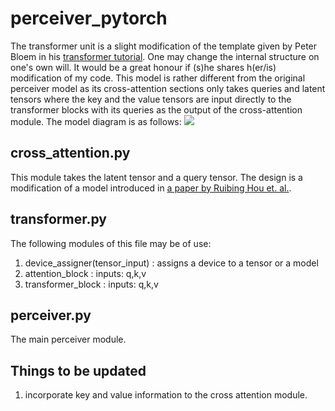 # perceiver_pytorch

The transformer unit is a slight modification of the template given by Peter Bloem in his [transformer tutorial](http://peterbloem.nl/blog/transformers). One may change the internal structure on one's own will. It would be a great honour if (s)he shares h(er/is) modification of my code. This model is rather different from the original perceiver model as its cross-attention sections only takes queries and latent tensors where the key and the value tensors are input directly to the transformer blocks with its queries as the output of the cross-attention module.
The model diagram is as follows:
![](https://github.com/kyunghoon-han/perceiver_pytorch/blob/main/model_diagram.jpg?raw=true)

## cross_attention.py

This module takes the latent tensor and a query tensor. The design is a modification of a model introduced in [a paper by Ruibing Hou et. al.](https://arxiv.org/pdf/1910.07677v1.pdf).

## transformer.py
The following modules of this file may be of use:
1. device_assigner(tensor_input)  : assigns a device to a tensor or a model
2. attention_block                          :  inputs: q,k,v
3. transformer_block                     :  inputs: q,k,v

## perceiver.py

The main perceiver module.

## Things to be updated
1. incorporate key and value information to the cross attention module.
